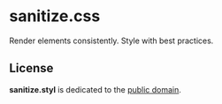 # sanitize.css

Render elements consistently. Style with best practices.



## License

**sanitize.styl** is dedicated to the [public domain](LICENSE.md).
